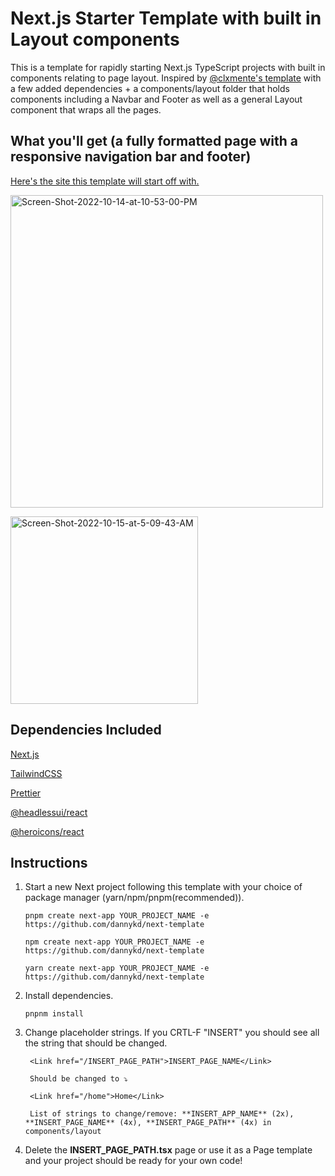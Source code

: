 # Next.js Starter Template with built in Layout components

This is a template for rapidly starting Next.js TypeScript projects with built in components relating to page layout. Inspired by [@clxmente's template](https://github.com/clxmente/next) with a few added dependencies + a components/layout folder that holds components including a Navbar and Footer as well as a general Layout component that wraps all the pages.

## What you'll get (a fully formatted page with a responsive navigation bar and footer)

[Here's the site this template will start off with.](https://next-template-dannykd.vercel.app/)

<a href="https://ibb.co/RDbqcvQ"><img width=500 src="https://i.ibb.co/vjqSkwL/Screen-Shot-2022-10-14-at-10-53-00-PM.png" alt="Screen-Shot-2022-10-14-at-10-53-00-PM" border="0"></a>

<a href="https://ibb.co/CspHWZP"><img width=300 src="https://i.ibb.co/BKHCwxn/Screen-Shot-2022-10-15-at-5-09-43-AM.png" alt="Screen-Shot-2022-10-15-at-5-09-43-AM" border="0"></a>



## Dependencies Included

[Next.js](https://nextjs.org/)

[TailwindCSS](https://tailwindcss.com/)

[Prettier](https://prettier.io/)

[@headlessui/react](https://headlessui.com/)

[@heroicons/react](https://heroicons.com/)

## Instructions

1. Start a new Next project following this template with your choice of package manager (yarn/npm/pnpm(recommended)).

       pnpm create next-app YOUR_PROJECT_NAME -e https://github.com/dannykd/next-template

       npm create next-app YOUR_PROJECT_NAME -e https://github.com/dannykd/next-template

       yarn create next-app YOUR_PROJECT_NAME -e https://github.com/dannykd/next-template

2. Install dependencies.
       
       pnpnm install

3. Change placeholder strings. If you CRTL-F "INSERT" you should see all the string that should be changed.


        <Link href="/INSERT_PAGE_PATH">INSERT_PAGE_NAME</Link> 
        
        Should be changed to ⤵️
        
        <Link href="/home">Home</Link>
        
        List of strings to change/remove: **INSERT_APP_NAME** (2x), **INSERT_PAGE_NAME** (4x), **INSERT_PAGE_PATH** (4x) in components/layout

3. Delete the **INSERT_PAGE_PATH.tsx** page or use it as a Page template and your project should be ready for your own code!
